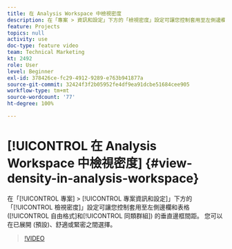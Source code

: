 ```yaml
---
title: 在 Analysis Workspace 中檢視密度
description: 在「專案 > 資訊和設定」下方的「檢視密度」設定可讓您控制套用至左側邊欄和表格 (自由格式和同類群組) 的垂直邊框間距。 您可以在已展開 (預設)、舒適或緊密之間選擇。
feature: Projects
topics: null
activity: use
doc-type: feature video
team: Technical Marketing
kt: 2492
role: User
level: Beginner
exl-id: 378426ce-fc29-4912-9289-e763b941877a
source-git-commit: 32424f3f2b05952fe4df9ea91dcbe51684cee905
workflow-type: tm+mt
source-wordcount: '77'
ht-degree: 100%

---
```


# [!UICONTROL 在 Analysis Workspace 中檢視密度] {#view-density-in-analysis-workspace}

在「[!UICONTROL 專案] > [!UICONTROL 專案資訊和設定]」下方的「[!UICONTROL 檢視密度]」設定可讓您控制套用至左側邊欄和表格 ([!UICONTROL 自由格式]和[!UICONTROL 同類群組]) 的垂直邊框間距。 您可以在已展開 (預設)、舒適或緊密之間選擇。

>[!VIDEO](https://video.tv.adobe.com/v/25963/?quality=12)
